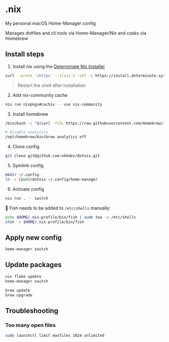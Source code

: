 # .nix

My personal macOS Home-Manager config

Manages dotfiles and cli tools via Home-Manager/Nix and casks via Homebrew

## Install steps

1. Install nix using the [Determinate Nix Installer](https://github.com/DeterminateSystems/nix-installer)
```sh
curl --proto '=https' --tlsv1.2 -sSf -L https://install.determinate.systems/nix | sh -s -- install
```
> Restart the shell after installation
2. Add nix-community cache
```sh
nix run nixpkgs#cachix -- use nix-community
```
3. Install homebrew
```sh
/bin/bash -c "$(curl -fsSL https://raw.githubusercontent.com/Homebrew/install/HEAD/install.sh)"

# Disable analytics
/opt/homebrew/bin/brew analytics off
```
4. Clone config
```sh
git clone git@github.com:okkdev/dotnix.git
```
5. Symlink config
```sh
mkdir ~/.config
ln -s (pwd)/dotnix ~/.config/home-manager
```
6. Activate config
```sh
nix run . -- switch
```

🚨 Fish needs to be added to `/etc/shells` manually:
```sh
echo $HOME/.nix-profile/bin/fish | sudo tee -a /etc/shells
chsh -s $HOME/.nix-profile/bin/fish
```

## Apply new config

```sh
home-manager switch
```

## Update packages

```sh
nix flake update
home-manager switch
```

```sh
brew update
brew upgrade
```

## Troubleshooting

### Too many open files

```sh
sudo launchctl limit maxfiles 1024 unlimited
```

